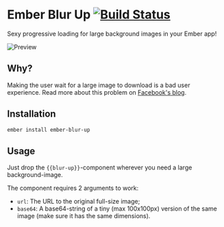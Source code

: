 # Ember Blur Up [![Build Status](https://travis-ci.org/Ludu/ember-blur-up.svg?branch=master)](https://travis-ci.org/Ludu/ember-blur-up)

Sexy progressive loading for large background images in your Ember app!

![Preview](https://raw.github.com/Ludu/ember-blur-up/master/tests/dummy/public/images/blur-up.gif)

## Why?
Making the user wait for a large image to download is a bad user experience. Read more about this problem on [Facebook's blog](https://code.facebook.com/posts/991252547593574/the-technology-behind-preview-photos).

## Installation

```bash
ember install ember-blur-up
```

## Usage

Just drop the `{{blur-up}}`-component wherever you need a large background-image.

The component requires 2 arguments to work:
* `url`: The URL to the original full-size image;
* `base64`: A base64-string of a tiny (max 100x100px) version of the same image (make sure it has the same dimensions).
